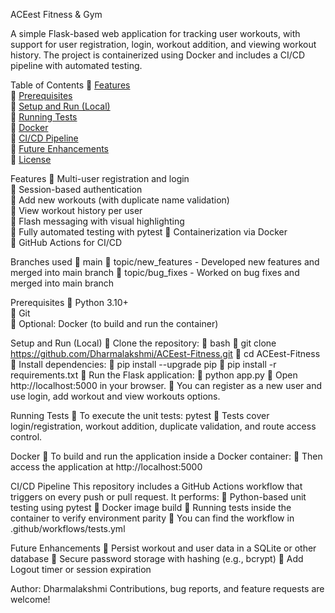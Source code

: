 ACEest Fitness & Gym

A simple Flask-based web application for tracking user workouts, with support for user registration, login, workout addition, and viewing workout history.
The project is containerized using Docker and includes a CI/CD pipeline with automated testing.

Table of Contents
	[Features](#features)  
	[Prerequisites](#prerequisites)  
	[Setup and Run (Local)](#setup-and-run-local)  
	[Running Tests](#running-tests)  
	[Docker](#docker)  
	[CI/CD Pipeline](#cicd-pipeline)  
	[Future Enhancements](#future-enhancements)  
	[License](#license)

Features
	Multi-user registration and login  
	Session-based authentication  
	Add new workouts (with duplicate name validation)  
	View workout history per user  
	Flash messaging with visual highlighting  
	Fully automated testing with pytest
	Containerization via Docker  
	GitHub Actions for CI/CD

Branches used
	main 
	topic/new_features  - Developed new features and merged into main branch
	topic/bug_fixes - Worked on bug fixes and merged into main branch

Prerequisites
	Python 3.10+  
	Git  
	Optional: Docker (to build and run the container)

Setup and Run (Local)
	Clone the repository:
	bash
	git clone https://github.com/Dharmalakshmi/ACEest-Fitness.git
	cd ACEest-Fitness
	Install dependencies:
	pip install --upgrade pip
	pip install -r requirements.txt
	Run the Flask application:
	python app.py
	Open http://localhost:5000 in your browser.
	You can register as a new user and use login, add workout and view workouts options.

Running Tests
	To execute the unit tests: pytest
	Tests cover login/registration, workout addition, duplicate validation, and route access control.

Docker
	To build and run the application inside a Docker container:
	Then access the application at http://localhost:5000

CI/CD Pipeline
This repository includes a GitHub Actions workflow that triggers on every push or pull request. It performs:
	Python-based unit testing using pytest
	Docker image build
	Running tests inside the container to verify environment parity
	You can find the workflow in .github/workflows/tests.yml

Future Enhancements
	Persist workout and user data in a SQLite or other database
	Secure password storage with hashing (e.g., bcrypt)
	Add Logout timer or session expiration


Author: Dharmalakshmi
Contributions, bug reports, and feature requests are welcome!

